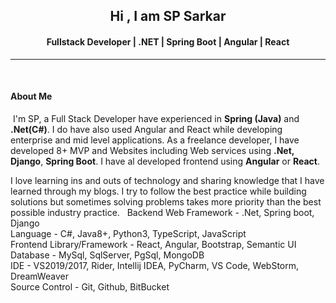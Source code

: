 <h2 align="center">Hi , I am SP Sarkar </h2>
<h4 align="center">Fullstack Developer | .NET | Spring Boot | Angular | React </h4>
<hr/>

<br/>
<h4 align="left">About Me</h4>
<p align="left">
 I'm SP, a Full Stack Developer have experienced in <b>Spring (Java)</b> and <b>.Net(C#)</b>. I do have also used Angular and React while developing enterprise and mid level applications. As a freelance developer, I have developed 8+ MVP and Websites including Web services using <b>.Net,</b> <b>Django</b>, <b>Spring Boot</b>. I have al developed frontend using <b>Angular</b> or <b>React</b>. 

I love learning ins and outs of technology and sharing knowledge that I have learned through my blogs. I try to follow the best practice while building solutions but sometimes solving problems takes more priority than the best possible industry practice. 
 
Backend Web Framework - .Net, Spring boot, Django<br>
Language - C#, Java8+, Python3, TypeScript, JavaScript <br>
Frontend Library/Framework - React, Angular, Bootstrap, Semantic UI <br>
Database - MySql, SqlServer, PgSql, MongoDB <br>
IDE - VS2019/2017, Rider, Intellij IDEA, PyCharm, VS Code, WebStorm, DreamWeaver <br>
Source Control - Git, Github, BitBucket <br>
</p>
